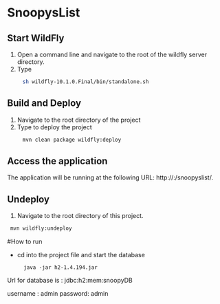 # SnoopysList


Start WildFly
-------------------------

1. Open a command line and navigate to the root of the wildfly server directory.
2. Type

```sh
     sh wildfly-10.1.0.Final/bin/standalone.sh 
```
        
Build and Deploy 
-------------------------
1. Navigate to the root directory of the project
2. Type to deploy the project

```sh
     mvn clean package wildfly:deploy
```

Access the application
-------------------------
The application will be running at the following URL: http://<Host Name>:<Port Name>/snoopyslist/.

Undeploy 
-------------------------
1. Navigate to the root directory of this project.
```sh
 mvn wildfly:undeploy
```

#How to run
- cd into the project file and start the database
 

        java -jar h2-1.4.194.jar


Url for database is : jdbc:h2:mem:snoopyDB

username : admin
password: admin


